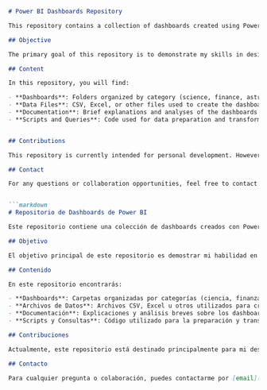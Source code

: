 ```markdown
# Power BI Dashboards Repository

This repository contains a collection of dashboards created using Power BI, covering various topics such as science, finance, astronomy, and more. This space is dedicated to my practice with this tool and my personal progress on the path to becoming a data engineer and ETL developer.

## Objective

The primary goal of this repository is to demonstrate my skills in designing and developing dashboards using Power BI. Each dashboard is designed to showcase different datasets and business scenarios, highlighting my abilities in data visualization, analysis, and storytelling.

## Content

In this repository, you will find:

- **Dashboards**: Folders organized by category (science, finance, astronomy, etc.).
- **Data Files**: CSV, Excel, or other files used to create the dashboards.
- **Documentation**: Brief explanations and analyses of the dashboards and datasets used.
- **Scripts and Queries**: Code used for data preparation and transformation (if applicable).


## Contributions

This repository is currently intended for personal development. However, any constructive feedback or suggestions are welcome through GitHub issues.

## Contact

For any questions or collaboration opportunities, feel free to contact me via [email]((mailto:cdeszz8@gmail.com)) or connect with me on [LinkedIn](https://www.linkedin.com/in/chris-jimenez-130bb1254/).


```markdown
# Repositorio de Dashboards de Power BI

Este repositorio contiene una colección de dashboards creados con Power BI, abarcando diversos temas que van desde ciencia hasta finanzas y astronomía. Este espacio está dedicado a mis prácticas con esta herramienta y mi progreso personal en el camino para convertirme en ingeniero de datos y desarrollador ETL.

## Objetivo

El objetivo principal de este repositorio es demostrar mi habilidad en el diseño y desarrollo de dashboards utilizando Power BI. Cada dashboard está diseñado para ilustrar diferentes conjuntos de datos y escenarios de negocio, mostrando mis capacidades en visualización de datos, análisis y storytelling.

## Contenido

En este repositorio encontrarás:

- **Dashboards**: Carpetas organizadas por categorías (ciencia, finanzas, astronomía, etc.).
- **Archivos de Datos**: Archivos CSV, Excel u otros utilizados para crear los dashboards.
- **Documentación**: Explicaciones y análisis breves sobre los dashboards y conjuntos de datos utilizados.
- **Scripts y Consultas**: Código utilizado para la preparación y transformación de datos (si aplica).

## Contribuciones

Actualmente, este repositorio está destinado principalmente para mi desarrollo personal. Sin embargo, cualquier comentario o sugerencia constructiva es bienvenida a través de los issues de GitHub.

## Contacto

Para cualquier pregunta o colaboración, puedes contactarme por [email](mailto:cdeszz8@gmail.com) o encontrarme en [LinkedIn](https://www.linkedin.com/in/chris-jimenez-130bb1254/).

